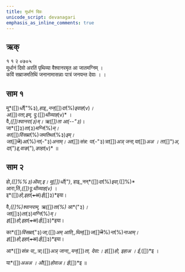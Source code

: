```yaml
---
title: मूर्धानं दिवः 
unicode_script: devanagari  
emphasis_as_inline_comments: true
---   
```


## ऋक्

१ १ २ ०७०५  
मूर्धानं दिवो अरतिं पृथिव्या वैश्वानरमृत आ जातमग्निम्  ।   
कविं सम्राजमतिथिं जनानामासन्नाः पात्रं जनयन्त देवाः  । ।

## साम १

मू*([])*र्धो*("%३)*,हाइ,,नन्*([])*दा*(%)*इवाह*(v)*।  
अ*([])*रता,इम्, पॄ,*([])*थीव्याह*(v)* ।  
वै,*([])*श्वानरा*(३)*म्। ऋ*([])*ता आ*(--"३)*।  
जा*([]३)*ता*(३)*मग्नि*(%)*म्।  
का*([])*विंसम्रा*(%)*जमतिथा*(%३)*इम्।  
जा*([]~~जॆ~~)*आ*(%)*ना*(-"३)*अनाम्।
आ*([])*संन्न: पा*(-"३)*त्रा*([])*अञ् जना,या*([])*अअ । 
ता*([]")*अ, दा*(")*इ,वाङ*(")*,ङाहा*(v)* ॥



## साम २

हो,*([]%%३)*ऒवा,इ।  मू*([])*र्धो*(")*, हाइ,,नन्*([])*दा*(%)*इवा,*([]%)*  
आरा,तिं,*([])*पॄ,थीव्याह*(v)* ।  
इ*([])*हो,इहा*(~~+अ~~)*ई*([]३)*इया।

वै,*([]%)*श्वानराम्, ऋ*([])*ता*(%)* आ*("३)*।  
जा*([]३)*ता*(३)*मग्नि*(%)*म्।  
इ*([])*हो,इहा*(~~+अ~~)*ई*([]३)*इया।

का*([])*विंसम्रा*("३)*जा,*([])*अम् आति,,थिम्*([])*ज*([]~~जॆ~~%)*ना*(%)*नाआम्।  
इ*([])*हो,इहा*(~~+अ~~)*ई*([]३)*इया।

आ*([])*संन्नः पा,,त्रा,*([])*अञ् जाना,,यन्*([])*ता, देवा:। 
इ*([])*हो, इहाअ । ई,*([])*इ ।  

या*([])*अअअ । औ*([])*होवाअ। ई*([])*इ  ॥

